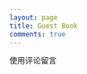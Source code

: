 ```yaml
---
layout: page
title: Guest Book
comments: true
---
```

<script>
$(function(){
$('nav a').eq(2).addClass("activepage");
})
</script>
使用评论留言
